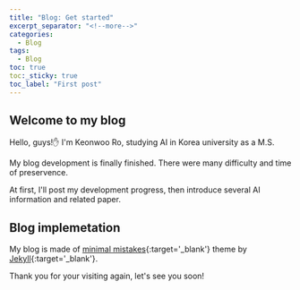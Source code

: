 ```yaml
---
title: "Blog: Get started"
excerpt_separator: "<!--more-->"
categories:
  - Blog
tags:
  - Blog
toc: true
toc:_sticky: true
toc_label: "First post"
---
```


## Welcome to my blog

Hello, guys!✋ I'm Keonwoo Ro, studying AI in Korea university as a M.S.

My blog development is finally finished. There were many difficulty and time of preservence.  

At first, I'll post my development progress, then introduce several AI information and related paper.  

## Blog implemetation

My blog is made of [minimal mistakes](https://mmistakes.github.io/minimal-mistakes/){:target='_blank'} theme by [Jekyll](https://jekyllrb-ko.github.io/){:target='_blank'}.  



Thank you for your visiting again, let's see you soon! 


<!--more-->
